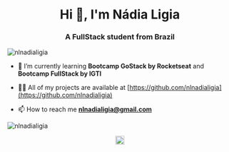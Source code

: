 <h1 align="center">Hi 👋, I'm Nádia Ligia</h1>
<h3 align="center">A FullStack student from Brazil</h3>

<p align="left"> <img src="https://komarev.com/ghpvc/?username=nlnadialigia" alt="nlnadialigia" /> </p>

- 🌱 I’m currently learning **Bootcamp GoStack by Rocketseat** and **Bootcamp FullStack by IGTI**

- 👨‍💻 All of my projects are available at [https://github.com/nlnadialigia](https://github.com/nlnadialigia)

- 📫 How to reach me **nlnadialigia@gmail.com**

<!-- <img src="https://devicons.github.io/devicon/devicon.git/icons/react/react-original-wordmark.svg" alt="react" width="20" height="20"/> <img src="https://devicons.github.io/devicon/devicon.git/icons/css3/css3-original-wordmark.svg" alt="css3" width="20" height="20"/> <img src="https://devicons.github.io/devicon/devicon.git/icons/html5/html5-original-wordmark.svg" alt="html5" width="20" height="20"/> <img src="https://devicons.github.io/devicon/devicon.git/icons/javascript/javascript-original.svg" alt="javascript" width="20" height="20"/></p><p align="center">  -->
  <p align="left"><img src="https://github-readme-stats.vercel.app/api?username=nlnadialigia&show_icons=true" alt="nlnadialigia" /> </p> 

<p align="center">
<a href="https://linkedin.com/in/nlnadialigia" target="blank"><img align="center" src="https://cdn.jsdelivr.net/npm/simple-icons@3.0.1/icons/linkedin.svg" alt="nlnadialigia" height="20" width="20" /></a>
</p>
